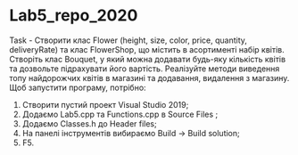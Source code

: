 # Lab5_repo_2020
Task - Створити клас Flower (height, size, color, price, quantity, deliveryRate) та клас FlowerShop, що містить в асортименті набір квітів.
Створіть клас Bouquet, у який можна додавати будь-яку кількість квітів та дозвольте підрахувати його вартість.
Реалізуйте методи виведення топу найдорожчих квітів в магазині та додавання, видалення з магазину. 
Щоб запустити програму, потрібно:
1. Створити пустий проект Visual Studio 2019;
2. Додаємо Lab5.cpp та Functions.cpp в Source Files ;
3. Додаємо Classes.h до Header files;
4. На панелі інструментів вибираємо Build -> Build solution;
5. F5.